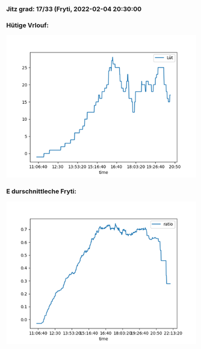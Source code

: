### Jitz grad: 17/33 (Fryti, 2022-02-04 20:30:00

### Hütige Vrlouf:
![Graph](Today.png)

### E durschnittleche Fryti:
![Graph](Fryti.png)